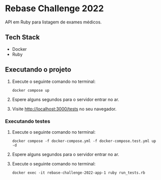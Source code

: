 # Rebase Challenge 2022

API em Ruby para listagem de exames médicos.

## Tech Stack

* Docker
* Ruby

## Executando o projeto

1. Execute o seguinte comando no terminal:

    ```text
    docker compose up
    ```

2. Espere alguns segundos para o servidor entrar no ar.
3. Visite <http://localhost:3000/tests> no seu navegador.

### Executando testes

1. Execute o seguinte comando no terminal:

    ```text
    docker compose -f docker-compose.yml -f docker-compose.test.yml up -d
    ```

2. Espere alguns segundos para o servidor entrar no ar.
3. Execute o seguinte comando no terminal:

    ```text
    docker exec -it rebase-challenge-2022-app-1 ruby run_tests.rb
    ```
